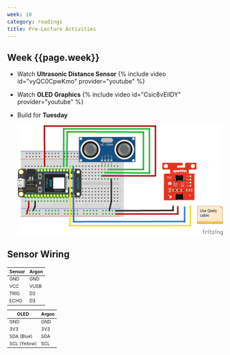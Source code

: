 ```yaml
---
week: 10
category: readings
title: Pre-Lecture Activities
---
```


## Week {{page.week}}

* Watch **Ultrasonic Distance Sensor**
  {% include video id="vyQC0CpwKmo" provider="youtube" %}

* Watch **OLED Graphics**
  {% include video id="Csic8vEiIDY" provider="youtube" %}

* Build for **Tuesday**

  ![oled_ultrasonic_bb](week10.assets/oled_and_ultrasonic_i2c_bb.png)

## Sensor Wiring

<span style="font-size:75%">

| Sensor | Argon |
| ------ | ----- |
| GND    | GND   |
| VCC    | VUSB  |
| TRIG   | D2    |
| ECHO   | D3    |

| OLED         | Argon |
| ------------ | ----- |
| GND          | GND   |
| 3V3          | 3V3   |
| SDA (Blue)   | SDA   |
| SCL (Yellow) | SCL   |

</span>
